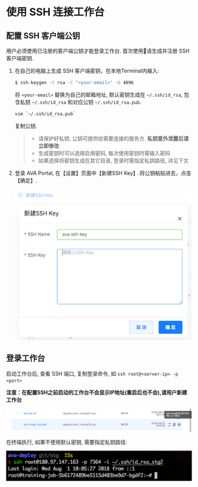 # 使用 SSH 连接工作台

## 配置 SSH 客户端公钥

用户必须使用已注册的客户端公钥才能登录工作台. 首次使用请生成并注册 SSH 客户端密钥.

1. 在自己的电脑上生成 SSH 客户端密钥，在本地Terminal内输入:

    ```sh
    $ ssh-keygen -t rsa -C "<your-email>" -b 4096
    ```

    将 `<your-email>` 替换为自己的邮箱地址, 默认密钥生成在 `~/.ssh/id_rsa`, 包含私钥 `~/.ssh/id_rsa` 和对应公钥 `~/.ssh/id_rsa.pub`.

    ```sh
    vim `~/.ssh/id_rsa.pub`
    ```
    复制公钥.

    > - 请保护好私钥, 公钥可提供给需要连接的服务方. **私钥意外泄露后请立即修改**
    > - 生成密钥时可以选择启用密码, 每次使用密钥时需输入密码
    > - 如果选择将密钥生成在其它目录, 登录时需指定私钥路径, 详见下文


2. 登录 AVA Portal, 在【设置】页面中【新建SSH Key】.将公钥粘贴进去，点击【确定】.

    ![new public key](/images/ch-05/5.6/new-public-key.png)

## 登录工作台

启动工作台后, 查看 SSH 端口, 复制登录命令, 如 `ssh root@<server-ip> -p <port>` 

**注意：在配置SSH之前启动的工作台不会显示IP地址(重启后也不会),请用户新建工作台**

![copy command](/images/ch-05/5.6/copy-command.png)

在终端执行, 如果不使用默认密钥, 需要指定私钥路径:

![login](/images/ch-05/5.6/login.png)
